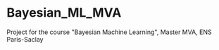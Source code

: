 # Bayesian_ML_MVA
Project for the course "Bayesian Machine Learning", Master MVA, ENS Paris-Saclay 
